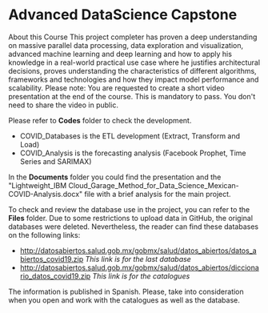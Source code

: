 # Advanced DataScience Capstone
About this Course This project completer has proven a deep understanding on massive parallel data processing, data exploration and visualization, advanced machine learning and deep learning and how to apply his knowledge in a real-world practical use case where he justifies architectural decisions, proves understanding the characteristics of different algorithms, frameworks and technologies and how they impact model performance and scalability.
Please note: You are requested to create a short video presentation at the end of the course. This is mandatory to pass. You don't need to share the video in public.

Please refer to **Codes** folder to check the development.
  * COVID_Databases is the ETL development (Extract, Transform and Load)
  * COVID_Analysis is the forecasting analysis (Facebook Prophet, Time Series and SARIMAX)

In the **Documents** folder you could find the presentation and the "Lightweight_IBM Cloud_Garage_Method_for_Data_Science_Mexican-COVID-Analysis.docx" file with a brief analysis for the main project.

To check and review the database use in the project, you can refer to the **Files** folder. Due to some restrictions to upload data in GitHub, the original databases were deleted. Nevertheless, the reader can find these databases on the following links:

* http://datosabiertos.salud.gob.mx/gobmx/salud/datos_abiertos/datos_abiertos_covid19.zip *This link is for the last database*
* http://datosabiertos.salud.gob.mx/gobmx/salud/datos_abiertos/diccionario_datos_covid19.zip *This link is for the catalogues*

The information is published in Spanish. Please, take into consideration when you open and work with the catalogues as well as the database.
